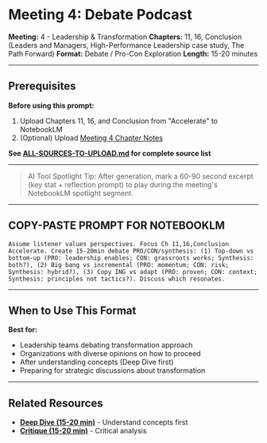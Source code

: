 # Meeting 4: Debate Podcast

**Meeting:** 4 - Leadership & Transformation
**Chapters:** 11, 16, Conclusion (Leaders and Managers, High-Performance Leadership case study, The Path Forward)
**Format:** Debate / Pro-Con Exploration
**Length:** 15-20 minutes

---

## Prerequisites

**Before using this prompt:**
1. Upload Chapters 11, 16, and Conclusion from "Accelerate" to NotebookLM
2. (Optional) Upload [Meeting 4 Chapter Notes](../../meetings/meeting-4/chapter-notes.md)

**See [ALL-SOURCES-TO-UPLOAD.md](ALL-SOURCES-TO-UPLOAD.md) for complete source list**

---

> AI Tool Spotlight Tip: After generation, mark a 60-90 second excerpt (key stat + reflection prompt) to play during the meeting's NotebookLM spotlight segment.

---

## COPY-PASTE PROMPT FOR NOTEBOOKLM

```
Assume listener values perspectives. Focus Ch 11,16,Conclusion Accelerate. Create 15-20min debate PRO/CON/synthesis: (1) Top-down vs bottom-up (PRO: leadership enables; CON: grassroots works; Synthesis: both?), (2) Big bang vs incremental (PRO: momentum; CON: risk; Synthesis: hybrid?), (3) Copy ING vs adapt (PRO: proven; CON: context; Synthesis: principles not tactics?). Discuss which resonates.
```

---

## When to Use This Format

**Best for:**
- Leadership teams debating transformation approach
- Organizations with diverse opinions on how to proceed
- After understanding concepts (Deep Dive first)
- Preparing for strategic discussions about transformation

---

## Related Resources

- **[Deep Dive (15-20 min)](podcast-deep-dive-default.md)** - Understand concepts first
- **[Critique (15-20 min)](podcast-critique.md)** - Critical analysis
